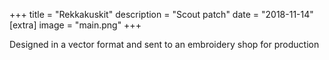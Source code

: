 +++
title = "Rekkakuskit"
description = "Scout patch"
date = "2018-11-14"
[extra]
image = "main.png"
+++

Designed in a vector format and sent to an embroidery shop for production

